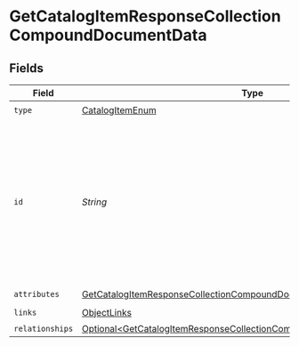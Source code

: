 # GetCatalogItemResponseCollectionCompoundDocumentData


## Fields

| Field                                                                                                                                                                                                               | Type                                                                                                                                                                                                                | Required                                                                                                                                                                                                            | Description                                                                                                                                                                                                         | Example                                                                                                                                                                                                             |
| ------------------------------------------------------------------------------------------------------------------------------------------------------------------------------------------------------------------- | ------------------------------------------------------------------------------------------------------------------------------------------------------------------------------------------------------------------- | ------------------------------------------------------------------------------------------------------------------------------------------------------------------------------------------------------------------- | ------------------------------------------------------------------------------------------------------------------------------------------------------------------------------------------------------------------- | ------------------------------------------------------------------------------------------------------------------------------------------------------------------------------------------------------------------- |
| `type`                                                                                                                                                                                                              | [CatalogItemEnum](../../models/components/CatalogItemEnum.md)                                                                                                                                                       | :heavy_check_mark:                                                                                                                                                                                                  | N/A                                                                                                                                                                                                                 |                                                                                                                                                                                                                     |
| `id`                                                                                                                                                                                                                | *String*                                                                                                                                                                                                            | :heavy_check_mark:                                                                                                                                                                                                  | The catalog item ID is a compound ID (string), with format: `{integration}:::{catalog}:::{external_id}`. Currently, the only supported integration type is `$custom`, and the only supported catalog is `$default`. | $custom:::$default:::SAMPLE-DATA-ITEM-1                                                                                                                                                                             |
| `attributes`                                                                                                                                                                                                        | [GetCatalogItemResponseCollectionCompoundDocumentAttributes](../../models/components/GetCatalogItemResponseCollectionCompoundDocumentAttributes.md)                                                                 | :heavy_check_mark:                                                                                                                                                                                                  | N/A                                                                                                                                                                                                                 |                                                                                                                                                                                                                     |
| `links`                                                                                                                                                                                                             | [ObjectLinks](../../models/components/ObjectLinks.md)                                                                                                                                                               | :heavy_check_mark:                                                                                                                                                                                                  | N/A                                                                                                                                                                                                                 |                                                                                                                                                                                                                     |
| `relationships`                                                                                                                                                                                                     | [Optional\<GetCatalogItemResponseCollectionCompoundDocumentRelationships>](../../models/components/GetCatalogItemResponseCollectionCompoundDocumentRelationships.md)                                                | :heavy_minus_sign:                                                                                                                                                                                                  | N/A                                                                                                                                                                                                                 |                                                                                                                                                                                                                     |
